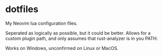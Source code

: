 # dotfiles
My Neovim lua configuration files.

Seperated as logically as possible, but it could be better. Allows for a custom plugin path, and only assumes that rust-analyzer is in you PATH.

Works on Windows, unconfirmed on Linux or MacOS.
